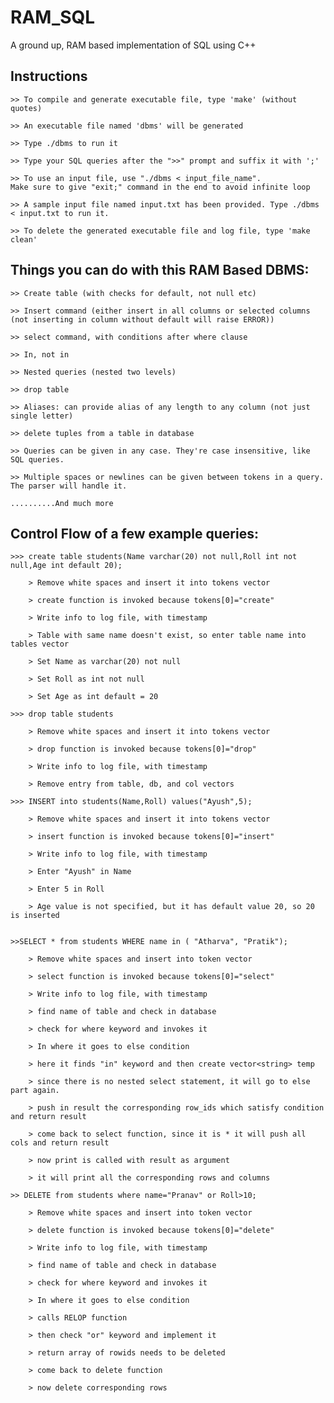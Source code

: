 # RAM_SQL
A ground up, RAM based implementation of SQL using C++


Instructions
-------------------------------
	>> To compile and generate executable file, type 'make' (without quotes)

	>> An executable file named 'dbms' will be generated

	>> Type ./dbms to run it

	>> Type your SQL queries after the ">>" prompt and suffix it with ';'

	>> To use an input file, use "./dbms < input_file_name".
    Make sure to give "exit;" command in the end to avoid infinite loop
    
	>> A sample input file named input.txt has been provided. Type ./dbms < input.txt to run it.

	>> To delete the generated executable file and log file, type 'make clean'


Things you can do with this RAM Based DBMS:
--------------------------------------------
	>> Create table (with checks for default, not null etc)

	>> Insert command (either insert in all columns or selected columns (not inserting in column without default will raise ERROR))

	>> select command, with conditions after where clause

	>> In, not in

	>> Nested queries (nested two levels)

	>> drop table

	>> Aliases: can provide alias of any length to any column (not just single letter)

	>> delete tuples from a table in database

	>> Queries can be given in any case. They're case insensitive, like SQL queries.

	>> Multiple spaces or newlines can be given between tokens in a query. The parser will handle it.

	..........And much more


Control Flow of a few example queries:
--------------------------------------
	>>> create table students(Name varchar(20) not null,Roll int not null,Age int default 20);

		> Remove white spaces and insert it into tokens vector

		> create function is invoked because tokens[0]="create"

		> Write info to log file, with timestamp

		> Table with same name doesn't exist, so enter table name into tables vector

		> Set Name as varchar(20) not null

		> Set Roll as int not null

		> Set Age as int default = 20

	>>> drop table students

		> Remove white spaces and insert it into tokens vector

		> drop function is invoked because tokens[0]="drop"

		> Write info to log file, with timestamp

		> Remove entry from table, db, and col vectors

	>>> INSERT into students(Name,Roll) values("Ayush",5);

		> Remove white spaces and insert it into tokens vector

		> insert function is invoked because tokens[0]="insert"

		> Write info to log file, with timestamp

		> Enter "Ayush" in Name

		> Enter 5 in Roll

		> Age value is not specified, but it has default value 20, so 20 is inserted


	>>SELECT * from students WHERE name in ( "Atharva", "Pratik");

		> Remove white spaces and insert into token vector

		> select function is invoked because tokens[0]="select"

		> Write info to log file, with timestamp

		> find name of table and check in database

		> check for where keyword and invokes it

		> In where it goes to else condition

		> here it finds "in" keyword and then create vector<string> temp

		> since there is no nested select statement, it will go to else part again.

		> push in result the corresponding row_ids which satisfy condition and return result

		> come back to select function, since it is * it will push all cols and return result

		> now print is called with result as argument

		> it will print all the corresponding rows and columns

	>> DELETE from students where name="Pranav" or Roll>10;

		> Remove white spaces and insert into token vector

		> delete function is invoked because tokens[0]="delete"

		> Write info to log file, with timestamp

		> find name of table and check in database

		> check for where keyword and invokes it

		> In where it goes to else condition

		> calls RELOP function 

		> then check "or" keyword and implement it

		> return array of rowids needs to be deleted

		> come back to delete function

		> now delete corresponding rows
